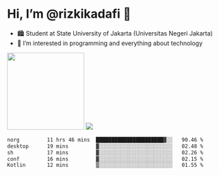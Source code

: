 # Hi, I’m @rizkikadafi 👋
- 🏙 Student at State University of Jakarta (Universitas Negeri Jakarta)
- 👀 I’m interested in programming and everything about technology
<img height="180em" src="https://github-readme-stats.vercel.app/api?username=rizkikadafi&show_icons=true&hide_border=true&&count_private=true&include_all_commits=true" />
<img src="https://github-readme-stats.vercel.app/api/top-langs/?username=rizkikadafi&show_icons=true&hide_border=true&&count_private=true&include_all_commits=true" />

<!--START_SECTION:waka-->

```txt
norg         11 hrs 46 mins  ██████████████████████▓░░   90.46 %
desktop      19 mins         ▓░░░░░░░░░░░░░░░░░░░░░░░░   02.48 %
sh           17 mins         ▓░░░░░░░░░░░░░░░░░░░░░░░░   02.26 %
conf         16 mins         ▓░░░░░░░░░░░░░░░░░░░░░░░░   02.15 %
Kotlin       12 mins         ▒░░░░░░░░░░░░░░░░░░░░░░░░   01.55 %
```

<!--END_SECTION:waka-->

<!---
rizkikadafi/rizkikadafi is a ✨ special ✨ repository because its `README.md` (this file) appears on your GitHub profile.
You can click the Preview link to take a look at your changes.
--->
